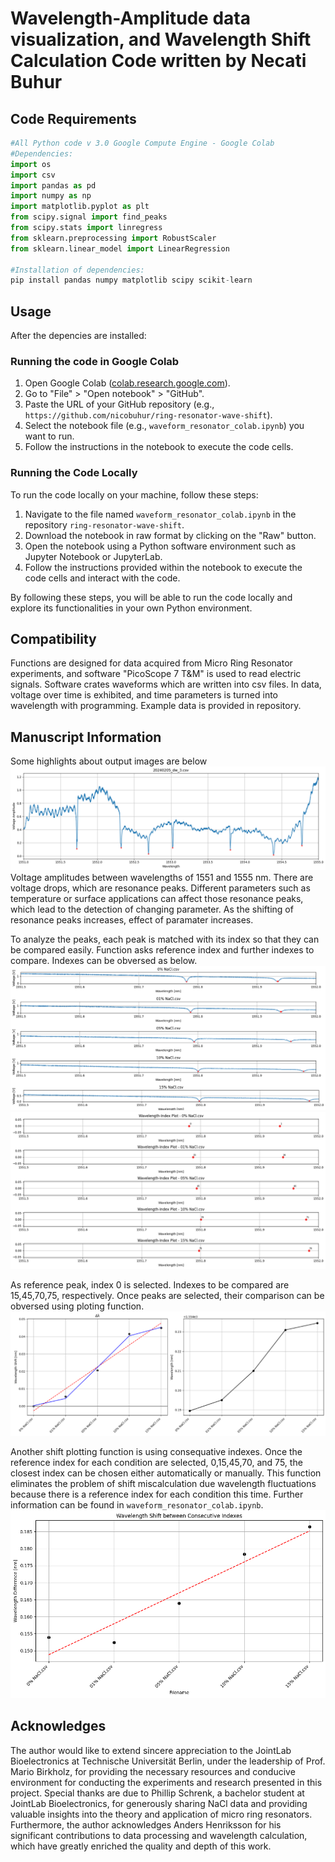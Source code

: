 # Wavelength-Amplitude data visualization, and Wavelength Shift Calculation Code written by Necati Buhur

## Code Requirements

```python
#All Python code v 3.0 Google Compute Engine - Google Colab
#Dependencies:
import os
import csv
import pandas as pd
import numpy as np
import matplotlib.pyplot as plt
from scipy.signal import find_peaks
from scipy.stats import linregress
from sklearn.preprocessing import RobustScaler
from sklearn.linear_model import LinearRegression

#Installation of dependencies:
pip install pandas numpy matplotlib scipy scikit-learn
```

## Usage
After the depencies are installed:

### Running the code in Google Colab

1. Open Google Colab ([colab.research.google.com](https://colab.research.google.com/)).
2. Go to "File" > "Open notebook" > "GitHub".
3. Paste the URL of your GitHub repository (e.g., `https://github.com/nicobuhur/ring-resonator-wave-shift`).
4. Select the notebook file (e.g., `waveform_resonator_colab.ipynb`) you want to run.
5. Follow the instructions in the notebook to execute the code cells.

### Running the Code Locally

To run the code locally on your machine, follow these steps:

1. Navigate to the file named `waveform_resonator_colab.ipynb` in the repository `ring-resonator-wave-shift`.
2. Download the notebook in raw format by clicking on the "Raw" button.
3. Open the notebook using a Python software environment such as Jupyter Notebook or JupyterLab.
4. Follow the instructions provided within the notebook to execute the code cells and interact with the code.

By following these steps, you will be able to run the code locally and explore its functionalities in your own Python environment.

## Compatibility
Functions are designed for data acquired from Micro Ring Resonator experiments, and software "PicoScope 7 T&M" is used to read electric signals. Software crates waveforms which are written into csv files. In data, voltage over time is exhibited, and time parameters is turned into wavelength with programming. Example data is provided in repository. 

## Manuscript Information
Some highlights about output images are below
![alt text](images/sweep.png)
Voltage amplitudes between wavelengths of 1551 and 1555 nm. There are voltage drops, which are resonance peaks. Different parameters such as temperature or surface applications can affect those resonance peaks, which lead to the detection of changing parameter. As the shifting of resonance peaks increases, effect of paramater increases. 

To analyze the peaks, each peak is matched with its index so that they can be compared easily. Function asks reference index and further indexes to compare. Indexes can be obversed as below.
![alt text](images/sweep_0.png)
![alt text](images/index.png)

As reference peak, index 0 is selected. Indexes to be compared are 15,45,70,75, respectively. Once peaks are selected, their comparison can be obversed using ploting function.
![alt text](images/shift.png)

Another shift plotting function is using consequative indexes. Once the reference index for each condition are selected, 0,15,45,70, and 75, the closest index can be chosen either automatically or manually. This function eliminates the problem of shift miscalculation due wavelength fluctuations because there is a reference index for each condition this time. Further information can be found in `waveform_resonator_colab.ipynb`. 
![alt text](images/shift_0.png)

## Acknowledges
The author would like to extend sincere appreciation to the JointLab Bioelectronics at Technische Universität Berlin, under the leadership of Prof. Mario Birkholz, for providing the necessary resources and conducive environment for conducting the experiments and research presented in this project. Special thanks are due to Phillip Schrenk, a bachelor student at JointLab Bioelectronics, for generously sharing NaCl data and providing valuable insights into the theory and application of micro ring resonators. Furthermore, the author acknowledges Anders Henriksson for his significant contributions to data processing and wavelength calculation, which have greatly enriched the quality and depth of this work.
